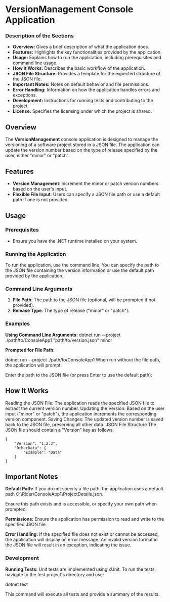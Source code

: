 # VersionManagement Console Application

### Description of the Sections

- **Overview:** Gives a brief description of what the application does.
- **Features:** Highlights the key functionalities provided by the application.
- **Usage:** Explains how to run the application, including prerequisites and command line usage.
- **How It Works:** Describes the basic workflow of the application.
- **JSON File Structure:** Provides a template for the expected structure of the JSON file.
- **Important Notes:** Notes on default behavior and file permissions.
- **Error Handling:** Information on how the application handles errors and exceptions.
- **Development:** Instructions for running tests and contributing to the project.
- **License:** Specifies the licensing under which the project is shared.

## Overview

The **VersionManagement** console application is designed to manage the versioning of a software project stored in a JSON file. The application can update the version number based on the type of release specified by the user, either "minor" or "patch".

## Features

- **Version Management**: Increment the minor or patch version numbers based on the user's input.
- **Flexible File Input**: Users can specify a JSON file path or use a default path if one is not provided.

## Usage

### Prerequisites

- Ensure you have the .NET runtime installed on your system.

### Running the Application

To run the application, use the command line. You can specify the path to the JSON file containing the version information or use the default path provided by the application.

### Command Line Arguments

1. **File Path**: The path to the JSON file (optional, will be prompted if not provided).
2. **Release Type**: The type of release ("minor" or "patch").

### Examples

**Using Command Line Arguments:**
dotnet run --project ./path/to/ConsoleApp1 "path/to/version.json" minor

**Prompted for File Path:**

dotnet run --project ./path/to/ConsoleApp1
When run without the file path, the application will prompt:

Enter the path to the JSON file (or press Enter to use the default path):

## How It Works

Reading the JSON File: The application reads the specified JSON file to extract the current version number.
Updating the Version: Based on the user input ("minor" or "patch"), the application increments the corresponding version component.
Saving Changes: The updated version number is saved back to the JSON file, preserving all other data.
JSON File Structure
The JSON file should contain a "Version" key as follows:


    {
        "Version": "1.2.3",
        "OtherData": {
            "Example": "Data"
        }
    }

## Important Notes

**Default Path:** If you do not specify a file path, the application uses a default path C:\Rider\ConsoleApp1\ProjectDetails.json.

Ensure this path exists and is accessible, or specify your own path when prompted.

**Permissions:** Ensure the application has permission to read and write to the specified JSON file.

**Error Handling:**
If the specified file does not exist or cannot be accessed, the application will display an error message.
An invalid version format in the JSON file will result in an exception, indicating the issue.

### Development
**Running Tests:**
Unit tests are implemented using xUnit. To run the tests, navigate to the test project's directory and use:

dotnet test

This command will execute all tests and provide a summary of the results.